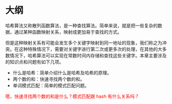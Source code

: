 
# 大纲

哈希算法又称散列函数算法，是一种查找算法。简单来说，就是把一些复杂的数据，通过某种函数映射关系，映射成更加易于查找的方式。

但是这种映射关系有可能会发生多个关键字映射到同一地址的现象，我们称之为冲突。在这种特殊情况下，需要对关键字进行第二次或更多次的处理，在其他的大多数情况下，哈希算法可以实现在常数时间内存储和查找这些关键字。本章主要涉及的知识点和问题有如下几项。

- 什么是哈希：简单介绍什么是哈希及哈希的原理。
- 两个数的和：快速寻找两个数的和。
- 单词模式匹配：简单的模式匹配问题。

<span style="color:red;">嗯，快速寻找两个数的和是什么？模式匹配跟 hash 有什么关系吗？</span>
